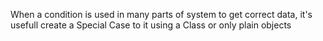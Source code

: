 When a condition is used in many parts of system to get correct data, it's usefull create a Special Case to it using a Class or only plain objects